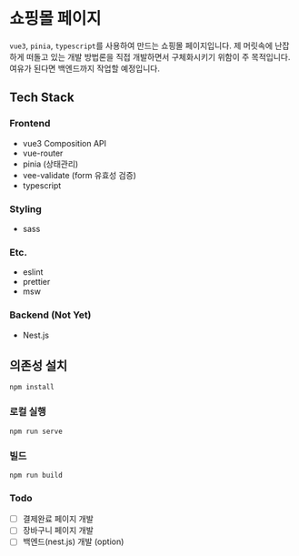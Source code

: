 # 쇼핑몰 페이지

`vue3`, `pinia`, `typescript`를 사용하여 만드는 쇼핑몰 페이지입니다. 제 머릿속에 난잡하게 떠돌고 있는 개발 방법론을 직접 개발하면서 구체화시키기 위함이 주 목적입니다. 여유가 된다면 백엔드까지 작업할 예정입니다.

## Tech Stack

### Frontend

- vue3 Composition API
- vue-router
- pinia (상태관리)
- vee-validate (form 유효성 검증)
- typescript

### Styling

- sass

### Etc.

- eslint
- prettier
- msw

### Backend (Not Yet)

- Nest.js

## 의존성 설치

```shell
npm install
```

### 로컬 실행

```shell
npm run serve
```

### 빌드

```shell
npm run build
```

### Todo

- [ ] 결제완료 페이지 개발
- [ ] 장바구니 페이지 개발
- [ ] 백엔드(nest.js) 개발 (option)
